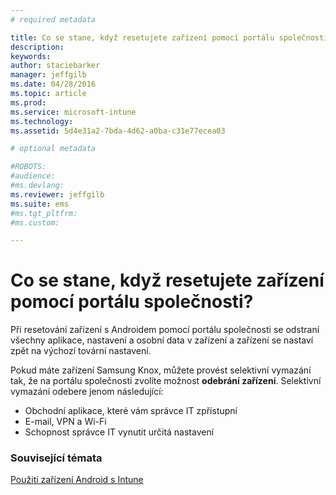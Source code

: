 ```yaml
---
# required metadata

title: Co se stane, když resetujete zařízení pomocí portálu společnosti? | Microsoft Intune
description:
keywords:
author: staciebarker
manager: jeffgilb
ms.date: 04/28/2016
ms.topic: article
ms.prod:
ms.service: microsoft-intune
ms.technology:
ms.assetid: 5d4e31a2-7bda-4d62-a0ba-c31e77ecea03

# optional metadata

#ROBOTS:
#audience:
#ms.devlang:
ms.reviewer: jeffgilb
ms.suite: ems
#ms.tgt_pltfrm:
#ms.custom:

---
```



# Co se stane, když resetujete zařízení pomocí portálu společnosti?

Při resetování zařízení s Androidem pomocí portálu společnosti se odstraní všechny aplikace, nastavení a osobní data v zařízení a zařízení se nastaví zpět na výchozí tovární nastavení.

Pokud máte zařízení Samsung Knox, můžete provést selektivní vymazání tak, že na portálu společnosti zvolíte možnost **odebrání zařízení**. Selektivní vymazání odebere jenom následující:

- Obchodní aplikace, které vám správce IT zpřístupní
- E-mail, VPN a Wi-Fi
- Schopnost správce IT vynutit určitá nastavení



### Související témata
[Použití zařízení Android s Intune](using-your-android-device-with-intune.md)

<!--HONumber=May16_HO2-->



